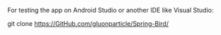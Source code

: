 For testing the app on Android Studio or another IDE like Visual Studio: 


git clone https://GitHub.com/gluonparticle/Spring-Bird/


